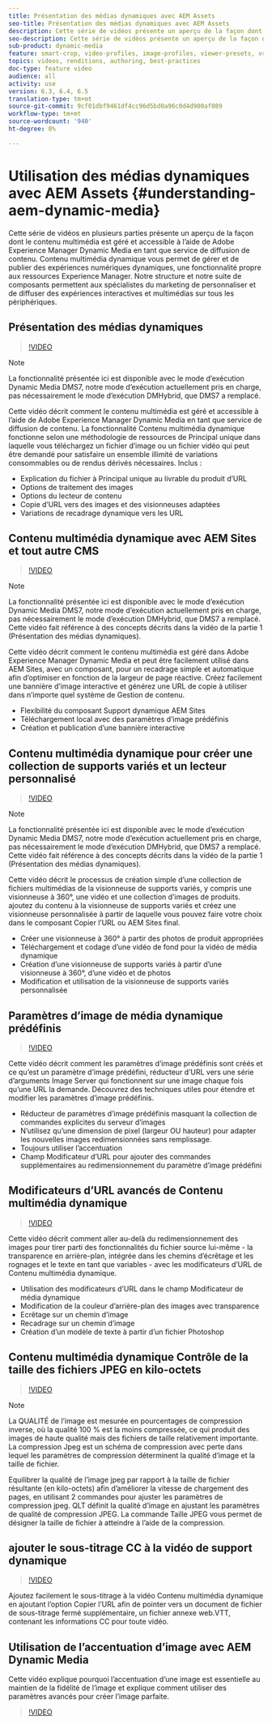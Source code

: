 ```yaml
---
title: Présentation des médias dynamiques avec AEM Assets
seo-title: Présentation des médias dynamiques avec AEM Assets
description: Cette série de vidéos présente un aperçu de la façon dont le contenu multimédia est géré et accessible à l’aide de Adobe Experience Manager Dynamic Media en tant que service de diffusion de contenu. Contenu multimédia dynamique vous permet de gérer et de publier des expériences numériques dynamiques, une fonctionnalité propre aux ressources Experience Manager. Notre structure et notre suite de composants permettent aux spécialistes du marketing de personnaliser et de diffuser des expériences interactives et multimédias sur tous les périphériques.
seo-description: Cette série de vidéos présente un aperçu de la façon dont le contenu multimédia est géré et accessible à l’aide de Adobe Experience Manager Dynamic Media en tant que service de diffusion de contenu. Contenu multimédia dynamique vous permet de gérer et de publier des expériences numériques dynamiques, une fonctionnalité propre aux ressources Experience Manager. Notre structure et notre suite de composants permettent aux spécialistes du marketing de personnaliser et de diffuser des expériences interactives et multimédias sur tous les périphériques.
sub-product: dynamic-media
feature: smart-crop, video-profiles, image-profiles, viewer-presets, vr-360, sets
topics: videos, renditions, authoring, best-practices
doc-type: feature video
audience: all
activity: use
version: 6.3, 6.4, 6.5
translation-type: tm+mt
source-git-commit: 9cf01dbf9461df4cc96d5bd0a96c0d4d900af089
workflow-type: tm+mt
source-wordcount: '940'
ht-degree: 0%

---
```



# Utilisation des médias dynamiques avec AEM Assets {#understanding-aem-dynamic-media}

Cette série de vidéos en plusieurs parties présente un aperçu de la façon dont le contenu multimédia est géré et accessible à l’aide de Adobe Experience Manager Dynamic Media en tant que service de diffusion de contenu. Contenu multimédia dynamique vous permet de gérer et de publier des expériences numériques dynamiques, une fonctionnalité propre aux ressources Experience Manager. Notre structure et notre suite de composants permettent aux spécialistes du marketing de personnaliser et de diffuser des expériences interactives et multimédias sur tous les périphériques.

## Présentation des médias dynamiques

>[!VIDEO](https://video.tv.adobe.com/v/27144/?quality=9&learn=on)

>[!NOTE]
>
>La fonctionnalité présentée ici est disponible avec le mode d’exécution Dynamic Media DMS7, notre mode d’exécution actuellement pris en charge, pas nécessairement le mode d’exécution DMHybrid, que DMS7 a remplacé.

Cette vidéo décrit comment le contenu multimédia est géré et accessible à l’aide de Adobe Experience Manager Dynamic Media en tant que service de diffusion de contenu. La fonctionnalité Contenu multimédia dynamique fonctionne selon une méthodologie de ressources de Principal unique dans laquelle vous téléchargez un fichier d’image ou un fichier vidéo qui peut être demandé pour satisfaire un ensemble illimité de variations consommables ou de rendus dérivés nécessaires. Inclus :

* Explication du fichier à Principal unique au livrable du produit d’URL
* Options de traitement des images
* Options du lecteur de contenu
* Copie d’URL vers des images et des visionneuses adaptées
* Variations de recadrage dynamique vers les URL

## Contenu multimédia dynamique avec AEM Sites et tout autre CMS

>[!VIDEO](https://video.tv.adobe.com/v/27145/?quality=9&learn=on)

>[!NOTE]
>
>La fonctionnalité présentée ici est disponible avec le mode d’exécution Dynamic Media DMS7, notre mode d’exécution actuellement pris en charge, pas nécessairement le mode d’exécution DMHybrid, que DMS7 a remplacé. Cette vidéo fait référence à des concepts décrits dans la vidéo de la partie 1 (Présentation des médias dynamiques).

Cette vidéo décrit comment le contenu multimédia est géré dans Adobe Experience Manager Dynamic Media et peut être facilement utilisé dans AEM Sites, avec un composant, pour un recadrage simple et automatique afin d’optimiser en fonction de la largeur de page réactive. Créez facilement une bannière d’image interactive et générez une URL de copie à utiliser dans n’importe quel système de Gestion de contenu.

* Flexibilité du composant Support dynamique AEM Sites
* Téléchargement local avec des paramètres d’image prédéfinis
* Création et publication d’une bannière interactive

## Contenu multimédia dynamique pour créer une collection de supports variés et un lecteur personnalisé

>[!VIDEO](https://video.tv.adobe.com/v/27146/?quality=9&learn=on)

>[!NOTE]
>
>La fonctionnalité présentée ici est disponible avec le mode d’exécution Dynamic Media DMS7, notre mode d’exécution actuellement pris en charge, pas nécessairement le mode d’exécution DMHybrid, que DMS7 a remplacé. Cette vidéo fait référence à des concepts décrits dans la vidéo de la partie 1 (Présentation des médias dynamiques).

Cette vidéo décrit le processus de création simple d’une collection de fichiers multimédias de la visionneuse de supports variés, y compris une visionneuse à 360°, une vidéo et une collection d’images de produits. ajoutez du contenu à la visionneuse de supports variés et créez une visionneuse personnalisée à partir de laquelle vous pouvez faire votre choix dans le composant Copier l’URL ou AEM Sites final.

* Créer une visionneuse à 360° à partir des photos de produit appropriées
* Téléchargement et codage d’une vidéo de fond pour la vidéo de média dynamique
* Création d’une visionneuse de supports variés à partir d’une visionneuse à 360°, d’une vidéo et de photos
* Modification et utilisation de la visionneuse de supports variés personnalisée

## Paramètres d’image de média dynamique prédéfinis

>[!VIDEO](https://video.tv.adobe.com/v/27320/?quality=9&learn=on)

Cette vidéo décrit comment les paramètres d’image prédéfinis sont créés et ce qu’est un paramètre d’image prédéfini, réducteur d’URL vers une série d’arguments Image Server qui fonctionnent sur une image chaque fois qu’une URL la demande. Découvrez des techniques utiles pour étendre et modifier les paramètres d’image prédéfinis.

* Réducteur de paramètres d’image prédéfinis masquant la collection de commandes explicites du serveur d’images
* N’utilisez qu’une dimension de pixel (largeur OU hauteur) pour adapter les nouvelles images redimensionnées sans remplissage.
* Toujours utiliser l’accentuation
* Champ Modificateur d’URL pour ajouter des commandes supplémentaires au redimensionnement du paramètre d’image prédéfini

## Modificateurs d’URL avancés de Contenu multimédia dynamique

>[!VIDEO](https://video.tv.adobe.com/v/27319/?quality=9&learn=on)

Cette vidéo décrit comment aller au-delà du redimensionnement des images pour tirer parti des fonctionnalités du fichier source lui-même - la transparence en arrière-plan, intégrée dans les chemins d’écrêtage et les rognages et le texte en tant que variables - avec les modificateurs d’URL de Contenu multimédia dynamique.

* Utilisation des modificateurs d’URL dans le champ Modificateur de média dynamique
* Modification de la couleur d’arrière-plan des images avec transparence
* Ecrêtage sur un chemin d’image
* Recadrage sur un chemin d’image
* Création d’un modèle de texte à partir d’un fichier Photoshop

## Contenu multimédia dynamique Contrôle de la taille des fichiers JPEG en kilo-octets

>[!VIDEO](https://video.tv.adobe.com/v/27404/?quality=9&learn=on)


>[!NOTE]
>
>La QUALITÉ de l’image est mesurée en pourcentages de compression inverse, où la qualité 100 % est la moins compressée, ce qui produit des images de haute qualité mais des fichiers de taille relativement importante. La compression Jpeg est un schéma de compression avec perte dans lequel les paramètres de compression déterminent la qualité d’image et la taille de fichier.

Equilibrer la qualité de l’image jpeg par rapport à la taille de fichier résultante (en kilo-octets) afin d’améliorer la vitesse de chargement des pages, en utilisant 2 commandes pour ajuster les paramètres de compression jpeg. QLT définit la qualité d’image en ajustant les paramètres de qualité de compression JPEG. La commande Taille JPEG vous permet de désigner la taille de fichier à atteindre à l’aide de la compression.

## ajouter le sous-titrage CC à la vidéo de support dynamique

>[!VIDEO](https://video.tv.adobe.com/v/28074/?quality=9&learn=on)

Ajoutez facilement le sous-titrage à la vidéo Contenu multimédia dynamique en ajoutant l’option Copier l’URL afin de pointer vers un document de fichier de sous-titrage fermé supplémentaire, un fichier annexe web.VTT, contenant les informations CC pour toute vidéo.

## Utilisation de l’accentuation d’image avec AEM Dynamic Media

Cette vidéo explique pourquoi l’accentuation d’une image est essentielle au maintien de la fidélité de l’image et explique comment utiliser des paramètres avancés pour créer l’image parfaite.

>[!VIDEO](https://demos-pub.assetsadobe.com/etc/dam/viewers/s7viewers/html5/VideoViewer.html?asset=%2Fcontent%2Fdam%2Fdm-public-facing-upgrade-portal-video%2F04_DynamicImagery_AdvancedSettings_071917_BH.mp4&amp;config=/etc/dam/presets/viewer/Video_social&amp;serverUrl=https%3A%2F%2Fadobedemo62-h.assetsadobe.com%2Fis%2Fimage%2F&amp;contenturl=%2F&amp;config2=/etc/dam/presets/analytics&amp;videoserverurl=https://gateway-na.assetsadobe.com/DMGateway/public/demoCo&amp;posterimage=/content/dam/dm-public-facing-upgrade-portal-video/04_DynamicImagery_AdvancedSettings_071917_BH.mp4)
